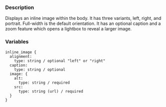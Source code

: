 ### Description
Displays an inline image within the body. It has three variants, left, right, and portrait. Full-width is the default orientation. It has an optional caption and a zoom feature which opens a lightbox to reveal a larger image.

### Variables
~~~
inline_image {
  alignment:
    type: string / optional "left" or "right"
  caption:
    type: string / optional
  image: {
    alt:
      type: string / required
    src:
      type: string (url) / required
  }
}
~~~



